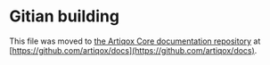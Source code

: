Gitian building
================

This file was moved to [the Artiqox Core documentation repository](https://github.com/artiqox/docs/blob/master/gitian-building.md) at [https://github.com/artiqox/docs](https://github.com/artiqox/docs).
